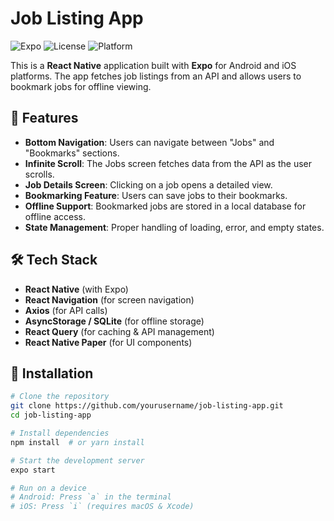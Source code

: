 # Job Listing App

![Expo](https://img.shields.io/badge/Expo-React--Native-blue)
![License](https://img.shields.io/badge/License-MIT-green)
![Platform](https://img.shields.io/badge/Platform-iOS%20%7C%20Android-lightgrey)

This is a **React Native** application built with **Expo** for Android and iOS platforms. The app fetches job listings from an API and allows users to bookmark jobs for offline viewing.

## 📌 Features

- **Bottom Navigation**: Users can navigate between "Jobs" and "Bookmarks" sections.
- **Infinite Scroll**: The Jobs screen fetches data from the API as the user scrolls.
- **Job Details Screen**: Clicking on a job opens a detailed view.
- **Bookmarking Feature**: Users can save jobs to their bookmarks.
- **Offline Support**: Bookmarked jobs are stored in a local database for offline access.
- **State Management**: Proper handling of loading, error, and empty states.

## 🛠 Tech Stack

- **React Native** (with Expo)
- **React Navigation** (for screen navigation)
- **Axios** (for API calls)
- **AsyncStorage / SQLite** (for offline storage)
- **React Query** (for caching & API management)
- **React Native Paper** (for UI components)

## 🚀 Installation

```sh
# Clone the repository
git clone https://github.com/yourusername/job-listing-app.git
cd job-listing-app

# Install dependencies
npm install  # or yarn install

# Start the development server
expo start

# Run on a device
# Android: Press `a` in the terminal
# iOS: Press `i` (requires macOS & Xcode)
